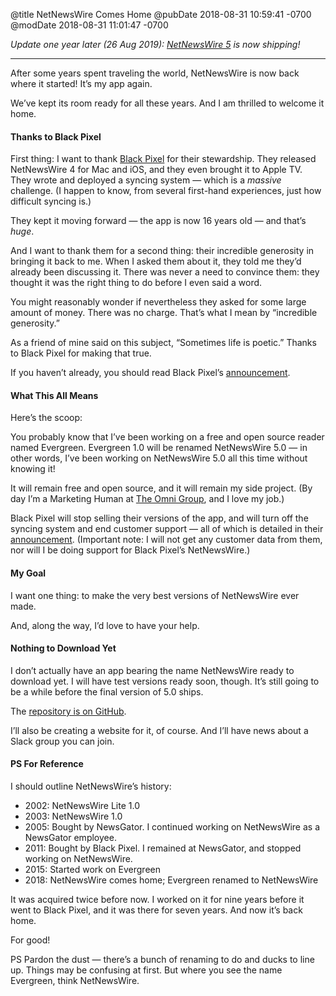 @title NetNewsWire Comes Home
@pubDate 2018-08-31 10:59:41 -0700
@modDate 2018-08-31 11:01:47 -0700

<i>Update one year later (26 Aug 2019): [NetNewsWire 5](https://ranchero.com/netnewswire/) is now shipping!</i>

---

After some years spent traveling the world, NetNewsWire is now back where it started! It’s my app again.

We’ve kept its room ready for all these years. And I am thrilled to welcome it home.

#### Thanks to Black Pixel

First thing: I want to thank [Black Pixel](https://blackpixel.com/) for their stewardship. They released NetNewsWire 4 for Mac and iOS, and they even brought it to Apple TV. They wrote and deployed a syncing system — which is a *massive* challenge. (I happen to know, from several first-hand experiences, just how difficult syncing is.)

They kept it moving forward — the app is now 16 years old — and that’s *huge*.

And I want to thank them for a second thing: their incredible generosity in bringing it back to me. When I asked them about it, they told me they’d already been discussing it. There was never a need to convince them: they thought it was the right thing to do before I even said a word.

You might reasonably wonder if nevertheless they asked for some large amount of money. There was no charge. That’s what I mean by “incredible generosity.”

As a friend of mine said on this subject, “Sometimes life is poetic.” Thanks to Black Pixel for making that true.

If you haven’t already, you should read Black Pixel’s [announcement](https://medium.com/bpxl-craft/the-future-of-netnewswire-8fc999387a8a).

#### What This All Means

Here’s the scoop:

You probably know that I’ve been working on a free and open source reader named Evergreen. Evergreen 1.0 will be renamed NetNewsWire 5.0 — in other words, I’ve been working on NetNewsWire 5.0 all this time without knowing it!

It will remain free and open source, and it will remain my side project. (By day I’m a Marketing Human at [The Omni Group](https://www.omnigroup.com/), and I love my job.)

Black Pixel will stop selling their versions of the app, and will turn off the syncing system and end customer support — all of which is detailed in their [announcement](https://medium.com/bpxl-craft/the-future-of-netnewswire-8fc999387a8a). (Important note: I will not get any customer data from them, nor will I be doing support for Black Pixel’s NetNewsWire.)

#### My Goal

I want one thing: to make the very best versions of NetNewsWire ever made.

And, along the way, I’d love to have your help.

#### Nothing to Download Yet

I don’t actually have an app bearing the name NetNewsWire ready to download yet. I will have test versions ready soon, though. It’s still going to be a while before the final version of 5.0 ships.

The [repository is on GitHub](https://github.com/brentsimmons/NetNewsWire).

I’ll also be creating a website for it, of course. And I’ll have news about a Slack group you can join.

#### PS For Reference

I should outline NetNewsWire’s history:

* 2002: NetNewsWire Lite 1.0
* 2003: NetNewsWire 1.0
* 2005: Bought by NewsGator. I continued working on NetNewsWire as a NewsGator employee.
* 2011: Bought by Black Pixel. I remained at NewsGator, and stopped working on NetNewsWire.
* 2015: Started work on Evergreen
* 2018: NetNewsWire comes home; Evergreen renamed to NetNewsWire

It was acquired twice before now. I worked on it for nine years before it went to Black Pixel, and it was there for seven years. And now it’s back home.

For good!

PS Pardon the dust — there’s a bunch of renaming to do and ducks to line up. Things may be confusing at first. But where you see the name Evergreen, think NetNewsWire.
